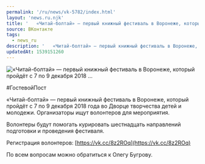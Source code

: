 ```yaml
---
permalink: '/ru/news/vk-5782/index.html'
layout: 'news.ru.njk'
title: '   «Читай-болтай» — первый книжный фестиваль в Воронеже, который пройдёт с 7 по 9 декабря 2018 …'
source: ВКонтакте
tags:
  - news_ru
description: '   «Читай-болтай» — первый книжный фестиваль в Воронеже, который пройдёт с 7 по 9 декабря 2018 …'
updatedAt: 1539151260
---
```

![   «Читай-болтай» — первый книжный фестиваль в Воронеже, который пройдёт с 7 по 9 декабря 2018 …](https://sun9-54.userapi.com/impf/c846418/v846418222/103d23/J2d2p5ClEJ8.jpg?size=1280x831&quality=96&proxy=1&sign=ec2200603c4f9c3524584e0e2d6f21bf&c_uniq_tag=f0V6nsJCX6ov3GxiwZ8j40zA1c2Wg5aOofkIQhF7gUs&type=album)

#ГостевойПост

«Читай-болтай» — первый книжный фестиваль в Воронеже, который пройдёт с 7 по 9 декабря 2018 года во Дворце творчества детей и молодежи. Организаторы ищут волонтеров для мероприятия.

Волонтеры будут помогать курировать шестнадцать направлений подготовки и проведения фестиваля.

Регистрация волонтеров: [https://vk.cc/8z2ROq](https://vk.cc/8z2ROq)

По всем вопросам можно обратиться к Олегу Бугрову.
